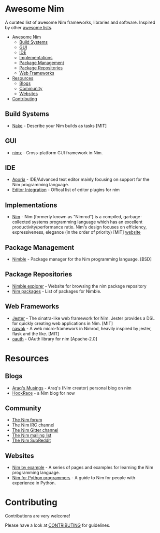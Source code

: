 # Awesome Nim

A curated list of awesome Nim frameworks, libraries and software. Inspired by other [awesome lists](https://github.com/bayandin/awesome-awesomeness).

- [Awesome Nim](#awesome-nim)
    - [Build Systems](#build-systems)
    - [GUI](#gui)
    - [IDE](#ide)
    - [Implementations](#implementations)
    - [Package Management](#package-management)
    - [Package Repositories](#package-repositories)
    - [Web Frameworks](#web-frameworks)
- [Resources](#resources)
    - [Blogs](#blogs)
    - [Community](#community)
    - [Websites](#websites)
- [Contributing](#contributing)
 
## Build Systems

* [Nake](https://github.com/fowlmouth/nake) - Describe your Nim builds as tasks [MIT]

## GUI

* [nimx](https://github.com/yglukhov/nimx) - Cross-platform GUI framework in Nim.

## IDE

* [Aporia](https://github.com/nim-lang/Aporia) - IDE/Advanced text editor mainly focusing on support for the Nim programming language.
* [Editor Integration](https://github.com/nim-lang/Nim/wiki/editor-support) - Offical list of editor plugins for nim

## Implementations

* [Nim](https://github.com/nim-lang/Nim) - Nim (formerly known as "Nimrod") is a compiled, garbage-collected systems programming language which has an excellent productivity/performance ratio. Nim's design focuses on efficiency, expressiveness, elegance (in the order of priority) [MIT] [website](http://nim-lang.org/)

## Package Management

* [Nimble](https://github.com/nim-lang/nimble) - Package manager for the Nim programming language. [BSD]

## Package Repositories

* [Nimble explorer](http://nimble-explorer.com/) - Website for browsing the nim package repository
* [Nim packages](https://github.com/nim-lang/packages) - List of packages for Nimble.

## Web Frameworks

* [Jester](https://github.com/dom96/jester) - The sinatra-like web framework for Nim. Jester provides a DSL for quickly creating web applications in Nim. [MIT]
* [nawak](https://github.com/idlewan/nawak) - A web micro-framework in Nimrod, heavily inspired by jester, flask and the like. [MIT]
* [oauth](https://github.com/CORDEA/oauth) - OAuth library for nim [Apache-2.0]

# Resources

## Blogs

* [Araq's Musings](http://nim-lang.org/blog/) - Araq's (Nim creator) personal blog on nim
* [HookRace](http://hookrace.net) - a Nim blog for now

## Community

* [The Nim forum](http://forum.nim-lang.org/)
* [The Nim IRC channel](http://webchat.freenode.net/?channels=nim)
* [The Nim Gitter channel](https://gitter.im/nim-lang/Nim)
* [The Nim mailing list](http://www.freelists.org/list/nim-dev)
* [The Nim SubReddit](http://reddit.com/r/nim)

## Websites

* [Nim by example](https://nim-by-example.github.io) - A series of pages and examples for learning the Nim programming language.
* [Nim for Python programmers](https://github.com/nim-lang/Nim/wiki/Nim-for-Python-Programmers) - A guide to Nim for people with experience in Python.

# Contributing

Contributions are very welcome!

Please have a look at [CONTRIBUTING](https://github.com/VPashkov/awesome-nim/blob/master/CONTRIBUTING.md) for guidelines.
